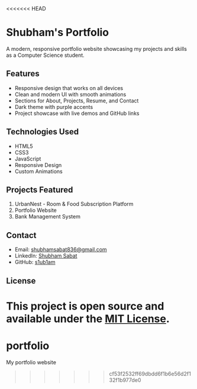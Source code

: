 <<<<<<< HEAD
# Shubham's Portfolio

A modern, responsive portfolio website showcasing my projects and skills as a Computer Science student.

## Features

- Responsive design that works on all devices
- Clean and modern UI with smooth animations
- Sections for About, Projects, Resume, and Contact
- Dark theme with purple accents
- Project showcase with live demos and GitHub links

## Technologies Used

- HTML5
- CSS3
- JavaScript
- Responsive Design
- Custom Animations

## Projects Featured

1. UrbanNest - Room & Food Subscription Platform
2. Portfolio Website
3. Bank Management System

## Contact

- Email: shubhamsabat836@gmail.com
- LinkedIn: [Shubham Sabat](https://linkedin.com/in/shubham-s-p2105)
- GitHub: [s1ub1am](https://github.com/s1ub1am)

## License

This project is open source and available under the [MIT License](LICENSE).
=======
# portfolio
My portfolio website
>>>>>>> cf53f2532ff69dbdd6f1b6e56d2f132f1b977de0
